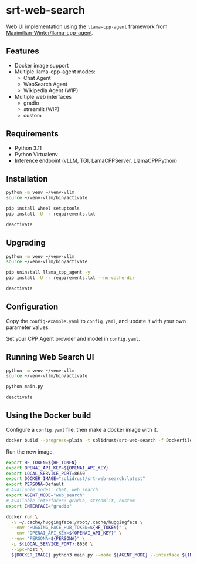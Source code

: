 # srt-web-search

Web UI implementation using the `llama-cpp-agent` framework from [Maximilian-Winter/llama-cpp-agent](https://github.com/Maximilian-Winter/llama-cpp-agent).

## Features

- Docker image support
- Multiple llama-cpp-agent modes:
  - Chat Agent
  - WebSearch Agent
  - Wikipedia Agent (WIP)
- Multiple web interfaces
  - gradio
  - streamlit (WIP)
  - custom

## Requirements

- Python 3.11
- Python Virtualenv
- Inference endpoint (vLLM, TGI, LamaCPPServer, LlamaCPPPython)

## Installation

```bash
python -m venv ~/venv-vllm
source ~/venv-vllm/bin/activate

pip install wheel setuptools
pip install -U -r requirements.txt

deactivate
```

## Upgrading

```bash
python -m venv ~/venv-vllm
source ~/venv-vllm/bin/activate

pip uninstall llama_cpp_agent -y
pip install -U -r requirements.txt --no-cache-dir

deactivate
```

## Configuration

Copy the `config-example.yaml` to `config.yaml`, and update it with your own parameter values.

Set your CPP Agent provider and model in `config.yaml`.

## Running Web Search UI

```bash
python -m venv ~/venv-vllm
source ~/venv-vllm/bin/activate

python main.py

deactivate
```

## Using the Docker build

Configure a `config.yaml` file, then make a docker image with it.

```bash
docker build --progress=plain -t solidrust/srt-web-search -f Dockerfile .
```

Run the new image.

```bash
export HF_TOKEN=${HF_TOKEN}
export OPENAI_API_KEY=${OPENAI_API_KEY}
export LOCAL_SERVICE_PORT=8650
export DOCKER_IMAGE="solidrust/srt-web-search:latest"
export PERSONA=Default
# Available modes: chat, web_search
export AGENT_MODE="web_search"
# Available interfaces: gradio, streamlit, custom
export INTERFACE="gradio"

docker run \
  -v ~/.cache/huggingface:/root/.cache/huggingface \
  --env "HUGGING_FACE_HUB_TOKEN=${HF_TOKEN}" \
  --env "OPENAI_API_KEY=${OPENAI_API_KEY}" \
  --env "PERSONA=${PERSONA}" \
  -p ${LOCAL_SERVICE_PORT}:8650 \
  --ipc=host \
  ${DOCKER_IMAGE} python3 main.py --mode ${AGENT_MODE} --interface ${INTERFACE}
```
